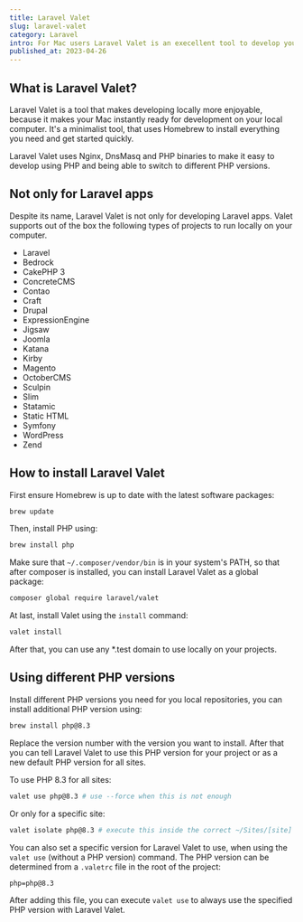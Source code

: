 ```yaml
---
title: Laravel Valet
slug: laravel-valet
category: Laravel
intro: For Mac users Laravel Valet is an execellent tool to develop your Laravel apps locally.
published_at: 2023-04-26
---
```


## What is Laravel Valet?

Laravel Valet is a tool that makes developing locally more enjoyable, because it makes your Mac instantly ready for development on your local computer. It's a minimalist tool, that uses Homebrew to install everything you need and get started quickly.

Laravel Valet uses Nginx, DnsMasq and PHP binaries to make it easy to develop using PHP and being able to switch to different PHP versions.

## Not only for Laravel apps

Despite its name, Laravel Valet is not only for developing Laravel apps. Valet supports out of the box the following types of projects to run locally on your computer.

-   Laravel
-   Bedrock
-   CakePHP 3
-   ConcreteCMS
-   Contao
-   Craft
-   Drupal
-   ExpressionEngine
-   Jigsaw
-   Joomla
-   Katana
-   Kirby
-   Magento
-   OctoberCMS
-   Sculpin
-   Slim
-   Statamic
-   Static HTML
-   Symfony
-   WordPress
-   Zend

## How to install Laravel Valet

First ensure Homebrew is up to date with the latest software packages:

```bash
brew update
```

Then, install PHP using:

```bash
brew install php
```

Make sure that `~/.composer/vendor/bin` is in your system's PATH, so that after composer is installed, you can install Laravel Valet as a global package:

```bash
composer global require laravel/valet
```

At last, install Valet using the `install` command:

```bash
valet install
```

After that, you can use any \*.test domain to use locally on your projects.

## Using different PHP versions

Install different PHP versions you need for you local repositories, you can install additional PHP version using:

```bash
brew install php@8.3
```

Replace the version number with the version you want to install. After that you can tell Laravel Valet to use this PHP version for your project or as a new default PHP version for all sites.

To use PHP 8.3 for all sites:

```bash
valet use php@8.3 # use --force when this is not enough
```

Or only for a specific site:

```bash
valet isolate php@8.3 # execute this inside the correct ~/Sites/[site] folder
```

You can also set a specific version for Laravel Valet to use, when using the `valet use` (without a PHP version) command. The PHP version can be determined from a `.valetrc` file in the root of the project:

`php=php@8.3`

After adding this file, you can execute `valet use` to always use the specified PHP version with Laravel Valet.
